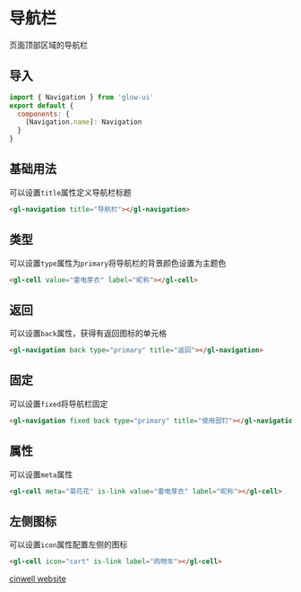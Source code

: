 # 导航栏

页面顶部区域的导航栏

<div class="mdoc">
<div class="mdoc-main">

## 导入

```js
import { Navigation } from 'glow-ui'
export default {
  components: {
    [Navigation.name]: Navigation
  }
}
```

## 基础用法

可以设置`title`属性定义导航栏标题

```html
<gl-navigation title="导航栏"></gl-navigation>
```

## 类型

可以设置`type`属性为`primary`将导航栏的背景颜色设置为主题色

```html
<gl-cell value="雷电芽衣" label="昵称"></gl-cell>
```

## 返回

可以设置`back`属性，获得有返回图标的单元格

```html
<gl-navigation back type="primary" title="返回"></gl-navigation>
```

## 固定

可以设置`fixed`将导航栏固定

```html
<gl-navigation fixed back type="primary" title="使用固钉"></gl-navigation>
```

## 属性

可以设置`meta`属性

```html
<gl-cell meta="菊花花" is-link value="雷电芽衣" label="昵称"></gl-cell>
```

## 左侧图标

可以设置`icon`属性配置左侧的图标

```html
<gl-cell icon="cart" is-link label="购物车"></gl-cell>
```

</div>

<div class="mdoc-section">

[cinwell website](http://localhost:8080/#/base/navigation ':include :type=iframe')

</div>

</div>

